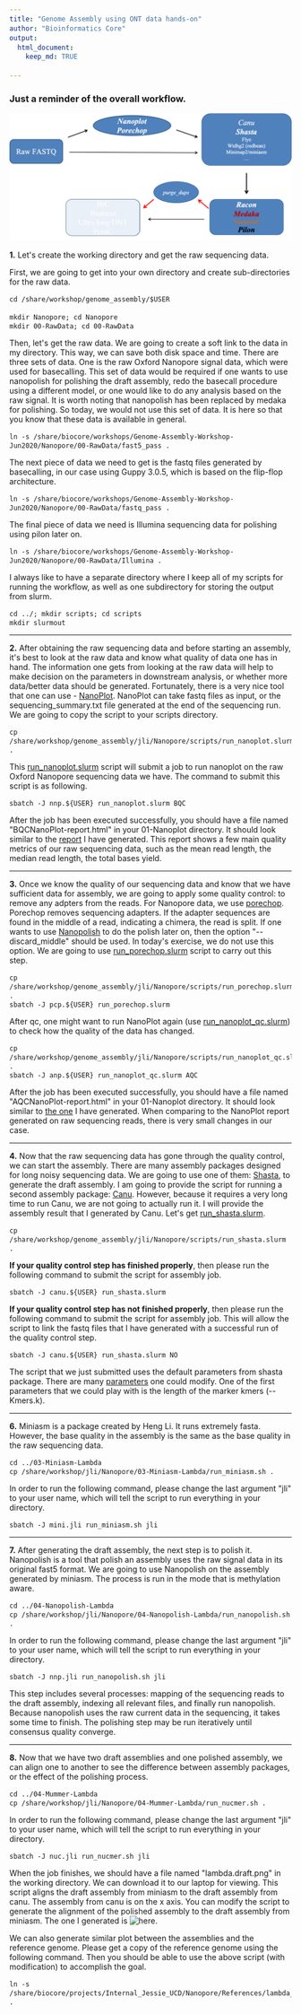 ```yaml
---
title: "Genome Assembly using ONT data hands-on"
author: "Bioinformatics Core"
output:
  html_document:
    keep_md: TRUE

---
```


### Just a reminder of the overall workflow.

![](wf.png)


**1\.** Let's create the working directory and get the raw sequencing data. 

First, we are going to get into your own directory and create sub-directories for the raw data.

    cd /share/workshop/genome_assembly/$USER

    mkdir Nanopore; cd Nanopore
    mkdir 00-RawData; cd 00-RawData

Then, let's get the raw data. We are going to create a soft link to the data in my directory. This way, we can save both disk space and time. There are three sets of data. One is the raw Oxford Nanopore signal data, which were used for basecalling. This set of data would be required if one wants to use nanopolish for polishing the draft assembly, redo the basecall procedure using a different model, or one would like to do any analysis based on the raw signal. It is worth noting that nanopolish has been replaced by medaka for polishing. So today, we would not use this set of data. It is here so that you know that these data is available in general.

    ln -s /share/biocore/workshops/Genome-Assembly-Workshop-Jun2020/Nanopore/00-RawData/fast5_pass .

The next piece of data we need to get is the fastq files generated by basecalling, in our case using Guppy 3.0.5, which is based on the flip-flop architecture.

    ln -s /share/biocore/workshops/Genome-Assembly-Workshop-Jun2020/Nanopore/00-RawData/fastq_pass .

The final piece of data we need is Illumina sequencing data for polishing using pilon later on.

    ln -s /share/biocore/workshops/Genome-Assembly-Workshop-Jun2020/Nanopore/00-RawData/Illumina .

I always like to have a separate directory where I keep all of my scripts for running the workflow, as well as one subdirectory for storing the output from slurm.

    cd ../; mkdir scripts; cd scripts
    mkdir slurmout

---

**2\.** After obtaining the raw sequencing data and before starting an assembly, it's best to look at the raw data and know what quality of data one has in hand. The information one gets from looking at the raw data will help to make decision on the parameters in downstream analysis, or whether more data/better data should be generated. Fortunately, there is a very nice tool that one can use - [NanoPlot](https://github.com/wdecoster/NanoPlot). NanoPlot can take fastq files as input, or the sequencing_summary.txt file generated at the end of the sequencing run. We are going to copy the script to your scripts directory.

    cp /share/workshop/genome_assembly/jli/Nanopore/scripts/run_nanoplot.slurm .

This [run_nanoplot.slurm](https://raw.githubusercontent.com/ucdavis-bioinformatics-training/2020-Genome_Assembly_Workshop/master/scripts/ONT/run_nanoplot.slurm) script will submit a job to run nanoplot on the raw Oxford Nanopore sequencing data we have. The command to submit this script is as following.

    sbatch -J nnp.${USER} run_nanoplot.slurm BQC

After the job has been executed successfully, you should have a file named "BQCNanoPlot-report.html" in your 01-Nanoplot directory. It should look similar to the [report](BQCNanoPlot-report.html) I have generated. This report shows a few main quality metrics of our raw sequencing data, such as the mean read length, the median read length, the total bases yield.

---

**3\.** Once we know the quality of our sequencing data and know that we have sufficient data for assembly, we are going to apply some quality control: to remove any adpters from the reads. For Nanopore data, we use [porechop](https://github.com/rrwick/Porechop). Porechop removes sequencing adapters. If the adapter sequences are found in the middle of a read, indicating a chimera, the read is split. If one wants to use [Nanopolish](https://github.com/jts/nanopolish) to do the polish later on, then the option "\-\-discard_middle" should be used. In today's exercise, we do not use this option. We are going to use [run_porechop.slurm](https://raw.githubusercontent.com/ucdavis-bioinformatics-training/2020-Genome_Assembly_Workshop/master/scripts/ONT/run_porechop.slurm) script to carry out this step.

    cp /share/workshop/genome_assembly/jli/Nanopore/scripts/run_porechop.slurm .
    sbatch -J pcp.${USER} run_porechop.slurm

After qc, one might want to run NanoPlot again (use [run_nanoplot_qc.slurm](https://raw.githubusercontent.com/ucdavis-bioinformatics-training/2020-Genome_Assembly_Workshop/master/scripts/ONT/run_nanoplot_qc.slurm)) to check how the quality of the data has changed.

    cp /share/workshop/genome_assembly/jli/Nanopore/scripts/run_nanoplot_qc.slurm .
    sbatch -J anp.${USER} run_nanoplot_qc.slurm AQC
   
After the job has been executed successfully, you should have a file named "AQCNanoPlot-report.html" in your 01-Nanoplot directory. It should look similar to [the one](AQCNanoPlot-report.html) I have generated. When comparing to the NanoPlot report generated on raw sequencing reads, there is very small changes in our case.

---

**4\.** Now that the raw sequencing data has gone through the quality control, we can start the assembly. There are many assembly packages designed for long noisy sequencing data. We are going to use one of them: [Shasta](https://github.com/chanzuckerberg/shasta), to generate the draft assembly. I am going to provide the script for running a second assembly package: [Canu](https://canu.readthedocs.io/en/latest/). However, because it requires a very long time to run Canu, we are not going to actually run it. I will provide the assembly result that I generated by Canu. Let's get [run_shasta.slurm](https://raw.githubusercontent.com/ucdavis-bioinformatics-training/2020-Genome_Assembly_Workshop/master/scripts/ONT/run_shasta.slurm).

    cp /share/workshop/genome_assembly/jli/Nanopore/scripts/run_shasta.slurm .

**If your quality control step has finished properly**, then please run the following command to submit the script for assembly job.

    sbatch -J canu.${USER} run_shasta.slurm


**If your quality control step has not finished properly**, then please run the following command to submit the script for assembly job. This will allow the script to link the fastq files that I have generated with a successful run of the quality control step.

    sbatch -J canu.${USER} run_shasta.slurm NO


The script that we just submitted uses the default parameters from shasta package. There are many [parameters](https://raw.githubusercontent.com/ucdavis-bioinformatics-training/2020-Genome_Assembly_Workshop/master/ONT_Assembly/parms.shasta) one could modify. One of the first parameters that we could play with is the length of the marker kmers (\-\-Kmers.k).

---


**6\.** Miniasm is a package created by Heng Li. It runs extremely fasta. However, the base quality in the assembly is the same as the base quality in the raw sequencing data.

    cd ../03-Miniasm-Lambda
    cp /share/workshop/jli/Nanopore/03-Miniasm-Lambda/run_miniasm.sh .

In order to run the following command, please change the last argument "jli" to your user name, which will tell the script to run everything in your directory.

    sbatch -J mini.jli run_miniasm.sh jli


---

**7\.** After generating the draft assembly, the next step is to polish it. Nanopolish is a tool that polish an assembly uses the raw signal data in its original fast5 format. We are going to use Nanopolish on the assembly generated by miniasm. The process is run in the mode that is methylation aware.

    cd ../04-Nanopolish-Lambda
    cp /share/workshop/jli/Nanopore/04-Nanopolish-Lambda/run_nanopolish.sh .

In order to run the following command, please change the last argument "jli" to your user name, which will tell the script to run everything in your directory.

    sbatch -J nnp.jli run_nanopolish.sh jli

This step includes several processes: mapping of the sequencing reads to the draft assembly, indexing all relevant files, and finally run nanopolish. Because nanopolish uses the raw current data in the sequencing, it takes some time to finish. The polishing step may be run iteratively until consensus quality converge.


---

**8\.** Now that we have two draft assemblies and one polished assembly, we can align one to another to see the difference between assembly packages, or the effect of the polishing process.

    cd ../04-Mummer-Lambda
    cp /share/workshop/jli/Nanopore/04-Mummer-Lambda/run_nucmer.sh .

In order to run the following command, please change the last argument "jli" to your user name, which will tell the script to run everything in your directory.

    sbatch -J nuc.jli run_nucmer.sh jli


When the job finishes, we should have a file named "lambda.draft.png" in the working directory. We can download it to our laptop for viewing. This script aligns the draft assembly from miniasm to the draft assembly from canu. The assembly from canu is on the x axis. You can modify the script to generate the alignment of the polished assembly to the draft assembly from miniasm. The one I generated is ![here](lambda.polish.canu.png).

We can also generate similar plot between the assemblies and the reference genome. Please get a copy of the reference genome using the following command. Then you should be able to use the above script (with modification) to accomplish the goal.

    ln -s /share/biocore/projects/Internal_Jessie_UCD/Nanopore/References/lambda_ref.fasta .


